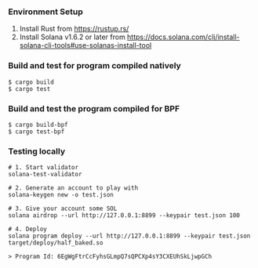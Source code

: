 ### Environment Setup
1. Install Rust from https://rustup.rs/
2. Install Solana v1.6.2 or later from https://docs.solana.com/cli/install-solana-cli-tools#use-solanas-install-tool

### Build and test for program compiled natively
```
$ cargo build
$ cargo test
```

### Build and test the program compiled for BPF
```
$ cargo build-bpf
$ cargo test-bpf
```

### Testing locally

```
# 1. Start validator
solana-test-validator

# 2. Generate an account to play with
solana-keygen new -o test.json

# 3. Give your account some SOL
solana airdrop --url http://127.0.0.1:8899 --keypair test.json 100

# 4. Deploy
solana program deploy --url http://127.0.0.1:8899 --keypair test.json target/deploy/half_baked.so

> Program Id: 6EgWgFtrCcFyhsGLmpQ7sQPCXp4sY3CXEUhSkLjwpGCh
```